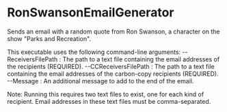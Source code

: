 # RonSwansonEmailGenerator
Sends an email with a random quote from Ron Swanson, a character on the show "Parks and Recreation".

This executable uses the following command-line arguments:
  --ReceiversFilePath : The path to a text file containing the email addresses of the recipients (REQUIRED).
  --CCReceiversFilePath : The path to a text file containing the email addresses of the carbon-copy recipients (REQUIRED).
  --Message : An additional message to add to the end of the email.
  
Note: Running this requires two text files to exist, one for each kind of recipient. Email addresses in these text files must be comma-separated.
